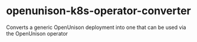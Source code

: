 # openunison-k8s-operator-converter
Converts a generic OpenUnison deployment into one that can be used via the OpenUnison operator
